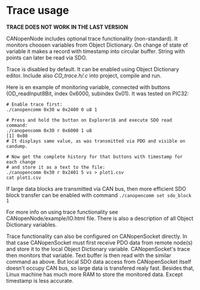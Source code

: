 Trace usage
===========

**TRACE DOES NOT WORK IN THE LAST VERSION**

CANopenNode includes optional trace functionality (non-standard). It monitors
choosen variables from Object Dictionary. On change of state of variable it
makes a record with timestamp into circular buffer. String with points can later
be read via SDO.

Trace is disabled by default. It can be enabled using Object Dictionary editor.
Include also *CO_trace.h/.c* into project, compile and run.

Here is en example of monitoring variable, connected with buttons
(OD_readInput8Bit, index 0x6000, subindex 0x01). It was tested on PIC32:

```
# Enable trace first:
./canopencomm 0x30 w 0x2400 0 u8 1

# Press and hold the button on Explorer16 and execute SDO read command:
./canopencomm 0x30 r 0x6000 1 u8
[1] 0x08
# It displays same value, as was transmitted via PDO and visible on candump.

# Now get the complete history for that buttons with timestamp for each change
# and store it as a text to the file:
./canopencomm 0x30 r 0x2401 5 vs > plot1.csv
cat plot1.csv
```
If large data blocks are transmitted via CAN bus, then more efficient SDO block
transfer can be enabled with command `./canopencomm set sdo_block 1`

For more info on using trace functionality see CANopenNode/example/IO.html
file. There is also a description of all Object Dictionary variables.

Trace functionality can also be configured on CANopenSocket directly. In that
case CANopenSocket must first receive PDO data from remote node(s) and store it
to the local Object Dictionary variable. CANopenSocket's trace then monitors
that variable. Text buffer is then read with the similar command as above. But
local SDO data access from CANopenSocket itself doesn't occupy CAN bus, so large
data is transfered realy fast. Besides that, Linux machine has much more RAM to
store the monitored data. Except timestamp is less accurate.

